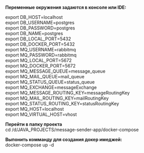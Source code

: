 <B>Переменные окружения задаются в консоле или IDE:</B>

export DB_HOST=localhost<br/>
export DB_USERNAME=postgres<br/>
export DB_PASSWORD=postgres<br/>
export DB_NAME=postgres<br/>
export DB_LOCAL_PORT=5432<br/>
export DB_DOCKER_PORT=5432<br/>
export MQ_USERNAME=rabbitmq<br/>
export MQ_PASSWORD=rabbitmq<br/>
export MQ_LOCAL_PORT=5672<br/>
export MQ_DOCKER_PORT=5672<br/>
export MQ_MESSAGE_QUEUE=message_queue<br/>
export MQ_MAIL_QUEUE=mail_queue<br/>
export MQ_STATUS_QUEUE=status_queue<br/>
export MQ_EXCHANGE=messageExchange<br/>
export MQ_MESSAGE_ROUTING_KEY=messageRoutingKey<br/>
export MQ_MAIL_ROUTING_KEY=mailRoutingKey<br/>
export MQ_STATUS_ROUTING_KEY=statusRoutingKey<br/>
export MQ_HOST=localhost<br/>
export MQ_VIRTUAL_HOST=vhost<br/>

<B>Перейти в папку проекта</B><br/>
cd /d/JAVA_PROJECTS/message-sender-app/docker-compose

<B>Выпонить комманду для создания докер имеджей:</B><br/>
docker-compose up -d
